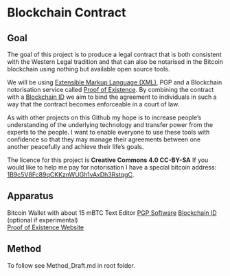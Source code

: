 # Blockchain Contract

## Goal
The goal of this project is to produce a legal contract that is both consistent with the Western Legal tradition and that can also be notarised in the Bitcoin blockchain using nothing but available open source tools.  

We will be using [Extensible Markup Language (XML)](http://www.w3schools.com/xml/), PGP and a Blockchain notorisation service called [Proof of Existence](http://proofofexistence.com/). By combining the contract with a [Blockchain ID](https://github.com/MrChrisJ/World-Citizenship) we aim to bind the agreement to individuals in such a way that the contract becomes enforceable in a court of law.  

As with other projects on this Github my hope is to increase people’s  understanding of the underlying technology and transfer power from the experts to the people. I want to enable everyone to use these tools with confidence so that they may manage their agreements between one another peacefully and achieve their life’s goals.  

The licence for this project is **Creative Commons 4.0 CC-BY-SA**
If you would like to help me pay for notorisation I have a special bitcoin address:
[1B9c5V8Fc89qCKKznWUGh1vAxDh3RstqgC](https://blockchain.info/address/1B9c5V8Fc89qCKKznWUGh1vAxDh3RstqgC). 

## Apparatus
Bitcoin Wallet with about 15 mBTC
Text Editor
[PGP Software](https://gpgtools.org/)
[Blockchain ID](https://github.com/MrChrisJ/World-Citizenship) (optional if experimental)  
[Proof of Existence Website](http://proofofexistence.com/)  

## Method
To follow see Method_Draft.md in root folder.
